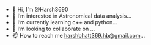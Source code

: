 - 👋 Hi, I’m @Harsh3690
- 👀 I’m interested in Astronomical data analysis...
- 🌱 I’m currently learning c++ and python...
- 💞️ I’m looking to collaborate on ...
- 📫 How to reach me harshbhatt369.hb@gmail.com...

<!---
Harsh3690/Harsh3690 is a ✨ special ✨ repository because its `README.md` (this file) appears on your GitHub profile.
You can click the Preview link to take a look at your changes.
--->
